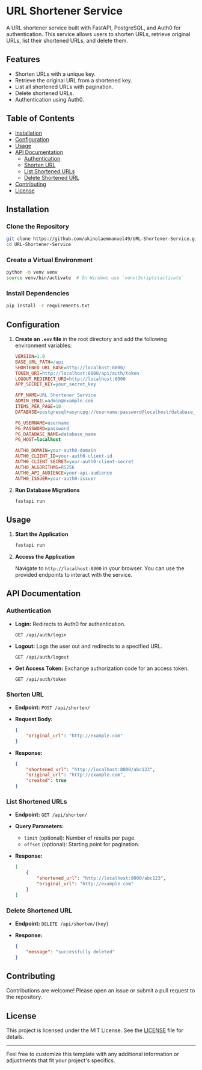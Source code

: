 # URL Shortener Service

A URL shortener service built with FastAPI, PostgreSQL, and Auth0 for authentication. This service allows users to shorten URLs, retrieve original URLs, list their shortened URLs, and delete them.

## Features

- Shorten URLs with a unique key.
- Retrieve the original URL from a shortened key.
- List all shortened URLs with pagination.
- Delete shortened URLs.
- Authentication using Auth0.

## Table of Contents

- [Installation](#installation)
- [Configuration](#configuration)
- [Usage](#usage)
- [API Documentation](#api-documentation)
  - [Authentication](#authentication)
  - [Shorten URL](#shorten-url)
  - [List Shortened URLs](#list-shortened-urls)
  - [Delete Shortened URL](#delete-shortened-url)
- [Contributing](#contributing)
- [License](#license)

## Installation

### Clone the Repository

```bash
git clone https://github.com/akinolaemmanuel49/URL-Shortener-Service.git
cd URL-Shortener-Service
```

### Create a Virtual Environment

```bash
python -m venv venv
source venv/bin/activate  # On Windows use `venv\Scripts\activate`
```

### Install Dependencies

```bash
pip install -r requirements.txt
```

## Configuration

1. **Create an `.env` file** in the root directory and add the following environment variables:

    ```ini
    VERSION=1.0
    BASE_URL_PATH=/api
    SHORTENED_URL_BASE=http://localhost:8000/
    TOKEN_URI=http://localhost:8000/api/auth/token
    LOGOUT_REDIRECT_URI=http://localhost:8000
    APP_SECRET_KEY=your_secret_key

    APP_NAME=URL Shortener Service
    ADMIN_EMAIL=admin@example.com
    ITEMS_PER_PAGE=10
    DATABASE=postgresql+asyncpg://username:password@localhost/database_name

    PG_USERNAME=username
    PG_PASSWORD=password
    PG_DATABASE_NAME=database_name
    PG_HOST=localhost

    AUTH0_DOMAIN=your-auth0-domain
    AUTH0_CLIENT_ID=your-auth0-client-id
    AUTH0_CLIENT_SECRET=your-auth0-client-secret
    AUTH0_ALGORITHMS=RS256
    AUTH0_API_AUDIENCE=your-api-audience
    AUTH0_ISSUER=your-auth0-issuer
    ```

2. **Run Database Migrations**

    ```bash
    fastapi run
    ```

## Usage

1. **Start the Application**

    ```bash
    fastapi run
    ```

2. **Access the Application**

    Navigate to `http://localhost:8000` in your browser. You can use the provided endpoints to interact with the service.

## API Documentation

### Authentication

- **Login:** Redirects to Auth0 for authentication.

    `GET /api/auth/login`

- **Logout:** Logs the user out and redirects to a specified URL.

    `GET /api/auth/logout`

- **Get Access Token:** Exchange authorization code for an access token.

    `GET /api/auth/token`

### Shorten URL

- **Endpoint:** `POST /api/shorten/`

- **Request Body:**

    ```json
    {
        "original_url": "http://example.com"
    }
    ```

- **Response:**

    ```json
    {
        "shortened_url": "http://localhost:8000/abc123",
        "original_url": "http://example.com",
        "created": true
    }
    ```

### List Shortened URLs

- **Endpoint:** `GET /api/shorten/`

- **Query Parameters:**

    - `limit` (optional): Number of results per page.
    - `offset` (optional): Starting point for pagination.

- **Response:**

    ```json
    [
        {
            "shortened_url": "http://localhost:8000/abc123",
            "original_url": "http://example.com"
        }
    ]
    ```

### Delete Shortened URL

- **Endpoint:** `DELETE /api/shorten/{key}`

- **Response:**

    ```json
    {
        "message": "successfully deleted"
    }
    ```

## Contributing

Contributions are welcome! Please open an issue or submit a pull request to the repository.

## License

This project is licensed under the MIT License. See the [LICENSE](LICENSE) file for details.

---

Feel free to customize this template with any additional information or adjustments that fit your project's specifics.